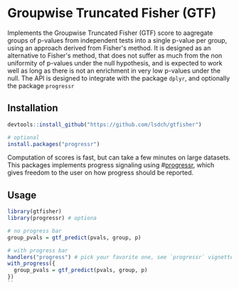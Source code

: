 # Groupwise Truncated Fisher (GTF)

Implements the Groupwise Truncated Fisher (GTF) score to aagregate
groups of p-values from independent tests into a single p-value per group, using an approach derived from Fisher's method.
It is designed as an alternative to Fisher's method, that does not suffer as much
from the non uniformity of p-values under the null hypothesis, 
and is expected to work well as long as there is not an enrichment in very low p-values under the null.
The API is designed to integrate with the package `dplyr`, and optionally the package `progressr`

## Installation

```R
devtools::install_github("https://github.com/lsdch/gtfisher")

# optional 
install.packages("progressr")
```
Computation of scores is fast, but can take a few minutes on large datasets. 
This packages implements progress signaling using #[progressr](https://github.com/HenrikBengtsson/progressr), 
which gives freedom to the user on how progress should be reported. 


## Usage 

```R
library(gtfisher)
library(progressr) # optiona

# no progress bar
group_pvals = gtf_predict(pvals, group, p)

# with progress bar
handlers("progress") # pick your favorite one, see `progressr` vignette
with_progress({
  group_pvals = gtf_predict(pvals, group, p)
})
``
